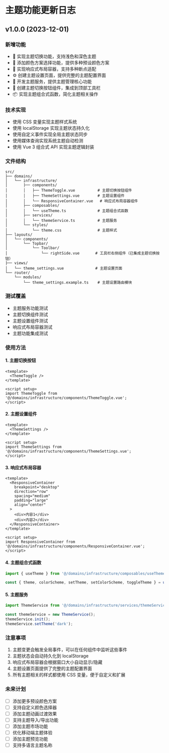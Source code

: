 # 主题功能更新日志

## v1.0.0 (2023-12-01)

### 新增功能

- 🎨 实现主题切换功能，支持浅色和深色主题
- 🌈 添加颜色方案选择功能，提供多种预设颜色方案
- 📱 实现响应式布局容器，支持多种断点适配
- ⚙️ 创建主题设置页面，提供完整的主题配置界面
- 🔧 开发主题服务，提供主题管理核心功能
- 🧩 创建主题切换按钮组件，集成到顶部工具栏
- 📦 实现主题组合式函数，简化主题相关操作

### 技术实现

- 使用 CSS 变量实现主题样式系统
- 使用 localStorage 实现主题状态持久化
- 使用自定义事件实现全局主题状态同步
- 使用媒体查询实现系统主题自动检测
- 使用 Vue 3 组合式 API 实现主题逻辑封装

### 文件结构

```
src/
├── domains/
│   └── infrastructure/
│       ├── components/
│       │   ├── ThemeToggle.vue          # 主题切换按钮组件
│       │   ├── ThemeSettings.vue        # 主题设置组件
│       │   └── ResponsiveContainer.vue   # 响应式布局容器组件
│       ├── composables/
│       │   └── useTheme.ts              # 主题组合式函数
│       ├── services/
│       │   └── themeService.ts          # 主题服务
│       └── styles/
│           └── theme.css                # 主题样式
├── layouts/
│   └── components/
│       └── Topbar/
│           └── Toolbar/
│               └── rightSide.vue       # 工具栏右侧组件（已集成主题切换按钮）
├── views/
│   └── theme_settings.vue              # 主题设置页面
└── router/
    └── modules/
        └── theme_settings.example.ts    # 主题设置路由模块
```

### 测试覆盖

- 主题服务功能测试
- 主题切换组件测试
- 主题设置组件测试
- 响应式布局容器测试
- 主题功能集成测试

### 使用方法

#### 1. 主题切换按钮

```vue
<template>
  <ThemeToggle />
</template>

<script setup>
import ThemeToggle from '@/domains/infrastructure/components/ThemeToggle.vue';
</script>
```

#### 2. 主题设置组件

```vue
<template>
  <ThemeSettings />
</template>

<script setup>
import ThemeSettings from '@/domains/infrastructure/components/ThemeSettings.vue';
</script>
```

#### 3. 响应式布局容器

```vue
<template>
  <ResponsiveContainer
    breakpoint="desktop"
    direction="row"
    spacing="medium"
    padding="large"
    align="center"
  >
    <div>内容1</div>
    <div>内容2</div>
  </ResponsiveContainer>
</template>

<script setup>
import ResponsiveContainer from '@/domains/infrastructure/components/ResponsiveContainer.vue';
</script>
```

#### 4. 主题组合式函数

```typescript
import { useTheme } from '@/domains/infrastructure/composables/useTheme';

const { theme, colorScheme, setTheme, setColorScheme, toggleTheme } = useTheme();
```

#### 5. 主题服务

```typescript
import ThemeService from '@/domains/infrastructure/services/themeService';

const themeService = new ThemeService();
themeService.init();
themeService.setTheme('dark');
```

### 注意事项

1. 主题变更会触发全局事件，可以在任何组件中监听这些事件
2. 主题状态会自动持久化到 localStorage
3. 响应式布局容器会根据窗口大小自动显示/隐藏
4. 主题设置页面提供了完整的主题配置界面
5. 所有主题相关的样式都使用 CSS 变量，便于自定义和扩展

### 未来计划

- [ ] 添加更多预设颜色方案
- [ ] 支持自定义颜色选择器
- [ ] 添加主题动画过渡效果
- [ ] 支持主题导入/导出功能
- [ ] 添加主题市场功能
- [ ] 优化移动端主题体验
- [ ] 添加主题预览功能
- [ ] 支持多语言主题名称
